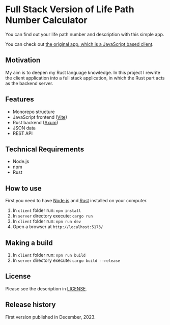 # Full Stack Version of Life Path Number Calculator

You can find out your life path number and description with this simple app.

You can check out [the original app, which is a JavaScript based client](https://github.com/krondorl/life-path-number).

## Motivation

My aim is to deepen my Rust language knowledge. In this project I rewrite the client application into a full stack application, in which the Rust part acts as the backend server.

## Features

- Monorepo structure
- JavaScript frontend ([Vite](https://vitejs.dev/))
- Rust backend ([Axum](https://crates.io/crates/axum))
- JSON data
- REST API

## Technical Requirements

- Node.js
- npm
- Rust

## How to use

First you need to have [Node.js](https://nodejs.org/en) and [Rust](https://www.rust-lang.org/tools/install) installed on your computer.

1. In `client` folder run: `npm install`
1. In `server` directory execute: `cargo run`
1. In `client` folder run: `npm run dev`
1. Open a browser at `http://localhost:5173/`

## Making a build

1. In `client` folder run: `npm run build`
1. In `server` directory execute: `cargo build --release`

## License

Please see the description in [LICENSE](LICENSE).

## Release history

First version published in December, 2023.
